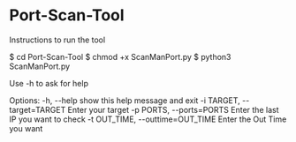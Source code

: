 # Port-Scan-Tool

Instructions to run the tool

$ cd Port-Scan-Tool
$ chmod +x ScanManPort.py
$ python3 ScanManPort.py

Use -h to ask for help


Options:
  -h, --help            show this help message and exit
  -i TARGET, --target=TARGET
                        Enter your target
  -p PORTS, --ports=PORTS
                        Enter the last IP you want to check
  -t OUT_TIME, --outtime=OUT_TIME
                        Enter the Out Time you want

